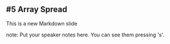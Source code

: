 ##  #5 Array Spread

This is a new Markdown slide

note:
    Put your speaker notes here.
    You can see them pressing 's'.
